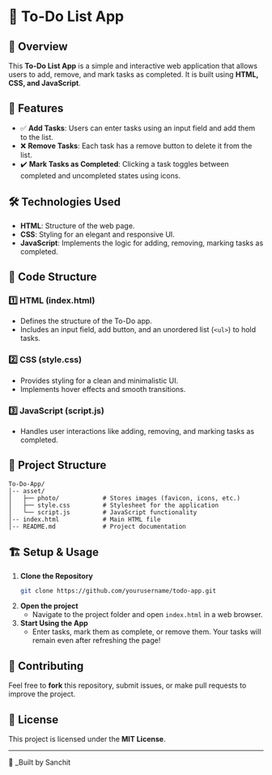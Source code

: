 # 📌 To-Do List App

## 📖 Overview
This **To-Do List App** is a simple and interactive web application that allows users to add, remove, and mark tasks as completed. It is built using **HTML, CSS, and JavaScript**.

## 🚀 Features
- ✅ **Add Tasks**: Users can enter tasks using an input field and add them to the list.
- ❌ **Remove Tasks**: Each task has a remove button to delete it from the list.
- ✔️ **Mark Tasks as Completed**: Clicking a task toggles between completed and uncompleted states using icons.

## 🛠️ Technologies Used
- **HTML**: Structure of the web page.
- **CSS**: Styling for an elegant and responsive UI.
- **JavaScript**: Implements the logic for adding, removing, marking tasks as completed.


## 📜 Code Structure
### 1️⃣ **HTML (index.html)**
- Defines the structure of the To-Do app.
- Includes an input field, add button, and an unordered list (`<ul>`) to hold tasks.

### 2️⃣ **CSS (style.css)**
- Provides styling for a clean and minimalistic UI.
- Implements hover effects and smooth transitions.

### 3️⃣ **JavaScript (script.js)**
- Handles user interactions like adding, removing, and marking tasks as completed.

## 📂 Project Structure
```
To-Do-App/
│-- asset/
│   ├── photo/            # Stores images (favicon, icons, etc.)
│   ├── style.css         # Stylesheet for the application
│   └── script.js         # JavaScript functionality
│-- index.html            # Main HTML file
│-- README.md             # Project documentation
```

## 🏗️ Setup & Usage
1. **Clone the Repository**
   ```sh
   git clone https://github.com/yourusername/todo-app.git
   ```
2. **Open the project**
   - Navigate to the project folder and open `index.html` in a web browser.
3. **Start Using the App**
   - Enter tasks, mark them as complete, or remove them. Your tasks will remain even after refreshing the page!


## 🤝 Contributing
Feel free to **fork** this repository, submit issues, or make pull requests to improve the project.

## 📜 License
This project is licensed under the **MIT License**.

---
🚀 _Built by Sanchit

